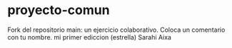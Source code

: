 # proyecto-comun
Fork del repositorio main: un ejercicio colaborativo.
Coloca un comentario con tu nombre.
mi primer ediccion (estrella) 
Sarahi Aixa 
